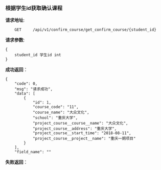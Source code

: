 ### 根据学生id获取确认课程

**请求地址**:
```
    GET     /api/v1/confirm_course/get_confirm_course/{student_id}
```

**请求参数**:
```
{
    student_id 学生id int
}
```


**成功返回**：
```
{
    "code": 0,
    "msg": "请求成功",
    "data": [
        {
            "id": 1,
            "course_code": "11",
            "course_name": "大众文化",
            "school": "重庆大学",
            "project_course__course__name": "大众文化",
            "project_course__address": "重庆大学",
            "project_course__start_time": "2018-08-11",
            "project_course__project__name": "重庆一期项目"
        }
    ],
    "field_name": ""

```

**失败返回**：
```

```
